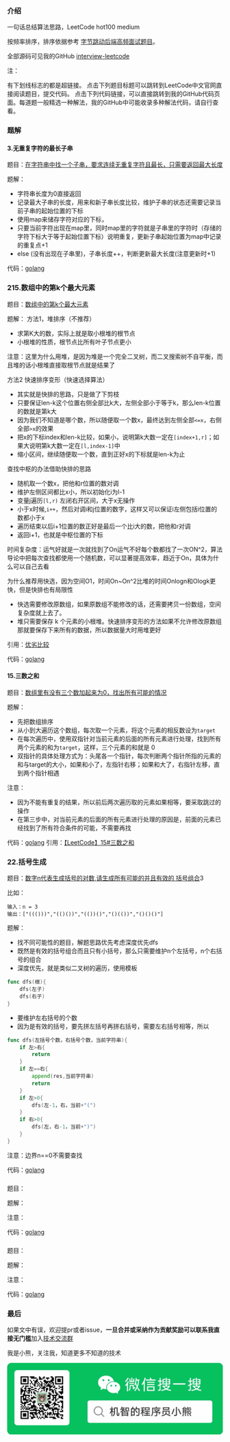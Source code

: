 ### 介绍

一句话总结算法思路，LeetCode hot100 medium

按频率排序，排序依据参考 [字节跳动后端高频面试题目](https://github.com/afatcoder/LeetcodeTop/blob/master/bytedance/backend.md)。

全部源码可见我的GitHub [interview-leetcode](https://github.com/minibear2333/interview-leetcode/tree/master/LeetCode/all)

注：

有下划线标志的都是超链接。
点击下列题目标题可以跳转到LeetCode中文官网直接阅读题目，提交代码。
点击下列代码链接，可以直接跳转到我的GitHub代码页面。每道题一般精选一种解法，我的GitHub中可能收录多种解法代码，请自行查看。

### 题解

#### 3.无重复字符的最长子串

题目：[在字符串中找一个子串，要求连续无重复字符且最长，只需要返回最大长度](https://leetcode-cn.com/problems/longest-substring-without-repeating-characters/description/)

题解：

* 字符串长度为0直接返回
* 记录最大子串的长度，用来和新子串长度比较，维护子串的状态还需要记录当前子串的起始位置的下标
* 使用map来储存字符对应的下标，
* 只要当前字符出现在map里，同时map里的字符就是子串里的字符时（存储的字符下标大于等于起始位置下标）说明重复，更新子串起始位置为map中记录的重复点+1
* else (没有出现在子串里)，子串长度++，判断更新最大长度(注意更新时+1)

代码：[golang](../all/3.无重复字符的最长子串.go)

### 215.数组中的第k个最大元素

题目：[数组中的第k个最大元素](https://leetcode-cn.com/problems/kth-largest-element-in-an-array/description/)

题解：
方法1，堆排序（不推荐）
* 求第K大的数，实际上就是取小根堆的根节点
* 小根堆的性质，根节点比所有叶子节点更小

注意：这里为什么用堆，是因为堆是一个完全二叉树，而二叉搜索树不自平衡，而且堆的话小根堆直接取根节点就是结果了

方法2 快速排序变形（快速选择算法）

* 其实就是快排的思路，只是做了下剪枝
* 只要保证len-k这个位置右侧全部比k大，左侧全部小于等于k，那么len-k位置的数就是第k大
* 因为我们不知道是哪个数，所以随便取一个数x，最终达到左侧全部`<=x`，右侧全部`>x`的效果
* 把x的下标index和len-k比较，如果小，说明第k大数一定在`[index+1,r]`；如果大说明第k大数一定在`[l,index-1]`中
* 缩小区间，继续随便取一个数，直到正好x的下标就是len-k为止

查找中枢的办法借助快排的思路

* 随机取一个数x，把他和r位置的数对调
* 维护左侧区间都比x小，所以初始化i为l-1
* 变量j遍历`[l,r)` 左闭右开区间，大于x无操作
* 小于x时候,`i++`，然后对调i和j位置的数字，这样又可以保证i左侧包括i位置的数都小于x
* 遍历结束以后i+1位置的数正好是最后一个比i大的数，把他和r对调
* 返回i+1，也就是中枢位置的下标

时间复杂度：运气好就是一次就找到了On运气不好每个数都找了一次ON^2，算法导论中把每次查找都使用一个随机数，可以显著提高效率，趋近于On，具体为什么可以自己去看

为什么推荐用快选，因为空间O1，时间On~On^2比堆的时间Onlogn和Ologk更快，但是快排也有局限性

* 快选需要修改原数组，如果原数组不能修改的话，还需要拷贝一份数组，空间复杂度就上去了。
* 堆只需要保存 k 个元素的小根堆。快速排序变形的方法如果不允许修改原数组那就要保存下来所有的数据，所以数据量大时用堆更好


引用：[优劣比较](https://leetcode-cn.com/problems/zui-xiao-de-kge-shu-lcof/solution/tu-jie-top-k-wen-ti-de-liang-chong-jie-fa-you-lie-/)

代码：[golang](../all/215.数组中的第k个最大元素.go)

#### 15.三数之和

题目：[数组里有没有三个数加起来为0，找出所有可能的情况](https://leetcode-cn.com/problems/longest-substring-without-repeating-characters/description/)

题解：
* 先把数组排序
* 从小到大遍历这个数组，每次取一个元素，将这个元素的相反数设为`target`
* 在每次遍历中，使用双指针对当前元素的后面的所有元素进行处理，找到所有两个元素的和为`target`，这样，三个元素的和就是 0
* 双指针的具体处理方式为：头尾各一个指针，每次判断两个指针所指的元素的和与target的大小，如果和小了，左指针右移；如果和大了，右指针左移，直到两个指针相遇

注意：
* 因为不能有重复的结果，所以前后两次遍历取的元素如果相等，要采取跳过的操作
* 在第三步中，对当前元素的后面的所有元素进行处理的原因是，前面的元素已经找到了所有符合条件的可能，不需要再找

代码：[golang](../all/15.三数之和.go)
引用：[【LeetCode】15#三数之和](https://zhuanlan.zhihu.com/p/53519899)

### 22.括号生成

题目：[数字n代表生成括号的对数,请生成所有可能的并且有效的 括号组合](https://leetcode-cn.com/problems/generate-parentheses/description/)3

比如：
```other
输入：n = 3
输出：["((()))","(()())","(())()","()(())","()()()"]
```

题解：
* 找不同可能性的题目，解题思路优先考虑深度优先dfs
* 既然是有效的括号组合而且只有小括号，那么只需要维护n个左括号，n个右括号的组合
* 深度优先，就是类似二叉树的遍历，使用模板

```go
func dfs(根){
    dfs(左子)
    dfs(右子)
}
```

* 要维护左右括号的个数
* 因为是有效的括号，要先拼左括号再拼右括号，需要左右括号相等，所以

``` Go
func dfs(左括号个数，右括号个数，当前字符串){
    if 左>右{
        return
    }
    if 左==右{
        append(res,当前字符串)
        return
    }
    if 左>0{
        dfs(左-1，右，当前+"(")
    }
    if 右>0{
        dfs(左，右-1，当前+")")
    }
}
```

注意：边界n==0不需要查找

代码：[golang](../all/22.括号生成.go)

### 

题目：[]()

题解：

注意：

代码：[golang](../)

### 

题目：[]()

题解：

注意：

代码：[golang](..)

### 最后

如果文中有误，欢迎提pr或者issue，**一旦合并或采纳作为贡献奖励可以联系我直接无门槛**加入[技术交流群](https://mp.weixin.qq.com/s/ErQFjJbIsMVGjIRWbQCD1Q)

我是小熊，关注我，知道更多不知道的技术

![](res/2021-03-17-19-57-33.png)